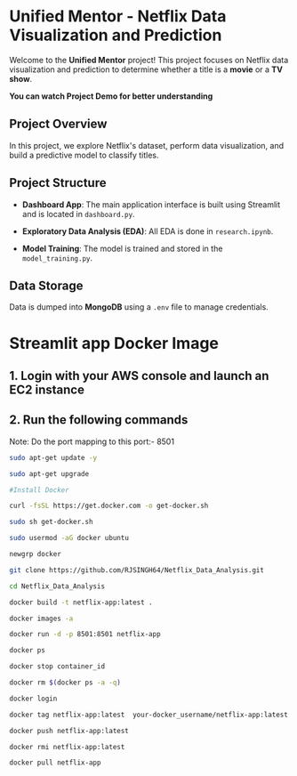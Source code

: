 # Unified Mentor - Netflix Data Visualization and Prediction

Welcome to the **Unified Mentor** project! This project focuses on Netflix data visualization and prediction to determine whether a title is a **movie** or a **TV show**.

**You can watch Project Demo for better understanding**

## Project Overview

In this project, we explore Netflix's dataset, perform data visualization, and build a predictive model to classify titles.

## Project Structure

- **Dashboard App**: The main application interface is built using Streamlit and is located in `dashboard.py`.
  
- **Exploratory Data Analysis (EDA)**: All EDA is done in `research.ipynb`.

- **Model Training**: The model is trained and stored in the `model_training.py`.

## Data Storage

Data is dumped into **MongoDB** using a `.env` file to manage credentials.

# Streamlit app Docker Image

## 1. Login with your AWS console and launch an EC2 instance
## 2. Run the following commands

Note: Do the port mapping to this port:- 8501

```bash
sudo apt-get update -y

sudo apt-get upgrade

#Install Docker

curl -fsSL https://get.docker.com -o get-docker.sh

sudo sh get-docker.sh

sudo usermod -aG docker ubuntu

newgrp docker
```

```bash
git clone https://github.com/RJSINGH64/Netflix_Data_Analysis.git
```

```bash
cd Netflix_Data_Analysis
```

```bash
docker build -t netflix-app:latest . 
```

```bash
docker images -a  
```

```bash
docker run -d -p 8501:8501 netflix-app
```

```bash
docker ps  
```

```bash
docker stop container_id
```

```bash
docker rm $(docker ps -a -q)
```

```bash
docker login 
```

```bash
docker tag netflix-app:latest  your-docker_username/netflix-app:latest
```

```bash
docker push netflix-app:latest 
```

```bash
docker rmi netflix-app:latest
```

```bash
docker pull netflix-app
```

